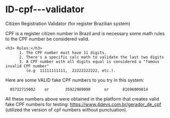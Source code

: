 # ID-cpf---validator
Citizen Registration Validator (for register Brazilian system)


CPF is a register citizen number in Brazil and is necessary 
some math rules to the CPF number be considered valid.

    <h3> Rules:</h3>
          1. The CPF number must have 11 digits.
          2. There's a specific calc math to validate the last two digits
          3. A CPF number with all digits equal is considered a "famous invalid CPF number"
             (e.g  11111111111,  22222222222, etc.).

Here are some  VALID fake CPF numbers to you try in this system:
    
      05732715002    or       35922989090      or      81696009014

All these numbers above were obtained in the platform that creates valid fake CPF
numbers for testing:
https://www.4devs.com.br/gerador_de_cpf (utilized the version of cpf numbers without punctuation).
